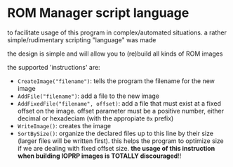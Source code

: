 # ROM Manager script language
to facilitate usage of this program in complex/automated situations. a rather simple/rudimentary scripting "language" was made

the design is simple and will allow you to (re)build all kinds of ROM images

the supported 'instructions' are:
- `CreateImage("filename")`: tells the program the filename for the new image
- `AddFile("filename")`: add a file to the new image
- `AddFixedFile("filename", offset)`: add a file that must exist at a fixed offset on the image. offset parameter must be a positive number, either decimal or hexadeciam (with the appropiate `0x` prefix)
- `WriteImage()`: creates the image
- `SortBySize()`: organize the declared files up to this line by their size (larger files will be written first). this helps the program to optimize size if we are dealing with fixed offset size. __the usage of this instruction when building IOPRP images is TOTALLY discouraged__!!